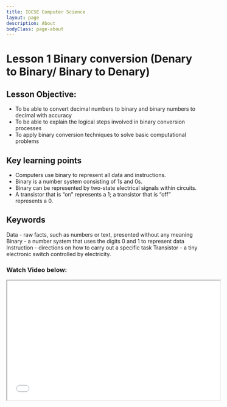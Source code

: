 ```yaml
---
title: IGCSE Computer Science
layout: page
description: About
bodyClass: page-about
---
```


# Lesson 1 Binary conversion (Denary to Binary/ Binary to Denary)

## Lesson Objective:
- To be able to convert decimal numbers to binary and binary numbers to decimal with accuracy
- To be able to explain the logical steps involved in binary conversion processes
- To apply binary conversion techniques to solve basic computational problems

## Key learning points

- Computers use binary to represent all data and instructions.
- Binary is a number system consisting of 1s and 0s.
- Binary can be represented by two-state electrical signals within circuits.
- A transistor that is “on” represents a 1; a transistor that is “off” represents a 0.

## Keywords

Data - raw facts, such as numbers or text, presented without any meaning
Binary - a number system that uses the digits 0 and 1 to represent data
Instruction - directions on how to carry out a specific task
Transistor - a tiny electronic switch controlled by electricity.

### Watch Video below:

<iframe width="560" height="315" src="[https://www.youtube.com/embed/VIDEO_ID](https://youtu.be/iAxeigunq3I?si=4yvw69l0SZ9lZ4Vn)</iframe>


# Lesson 2 Binary addition
# Lesson 3 Hexadecimal
# Lesson 4 Ligical shift and 2's complements
